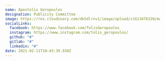 ```yaml
---
name: Apostolis Geropoulos
designation: Publicity Committee
image: https://res.cloudinary.com/dk5dlrnv1/image/upload/v1613476320/members/geropoulos_tidify_fgoju1.jpg
socialLinks:
  facebook: https://www.facebook.com/TolisGeropoulos
  instagram: https://www.instagram.com/tolis_geropoulos/
  github: "#"
  gitlab: "#"
  linkedin: "#"
date: 2021-02-11T10:43:39.930Z
---
```

